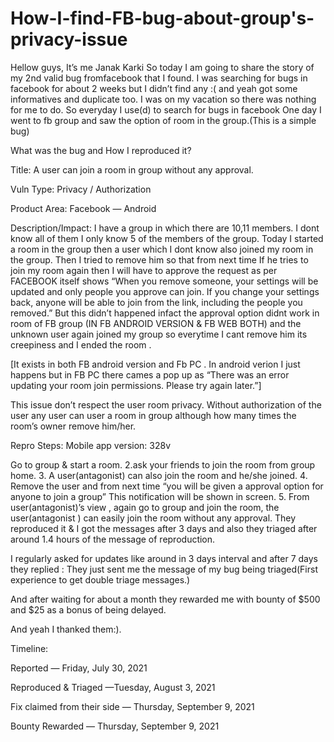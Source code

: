 # How-I-find-FB-bug-about-group's-privacy-issue

Hellow guys, It’s me Janak Karki So today I am going to share the story of my 2nd valid bug fromfacebook that I found. I was searching for bugs in facebook for about 2 weeks but I didn’t find any :( and yeah got some informatives and duplicate too. I was on my vacation so there was nothing for me to do. So everyday I use(d) to search for bugs in facebook One day I went to fb group and saw the option of room in the group.(This is a simple bug)

What was the bug and How I reproduced it?

Title:
A user can join a room in group without any approval.

Vuln Type:
Privacy / Authorization

Product Area:
Facebook — Android

Description/Impact:
I have a group in which there are 10,11 members. I dont know all of them I only know 5 of the members of the group. Today I started a room in the group then a user which I dont know also joined my room in the group. Then I tried to remove him so that from next time If he tries to join my room again then I will have to approve the request as per FACEBOOK itself shows “When you remove someone, your settings will be updated and only people you approve can join. If you change your settings back, anyone will be able to join from the link, including the people you removed.”
But this didn’t happened infact the approval option didnt work in room of FB group (IN FB ANDROID VERSION & FB WEB BOTH) and the unknown user again joined my group so everytime I cant remove him its creepiness and I ended the room .

[It exists in both FB android version and Fb PC . In android verion I just happens but in FB PC there cames a pop up as “There was an error updating your room join permissions. Please try again later.”]

This issue don’t respect the user room privacy. Without authorization of the user any user can user a room in group although how many times the room’s owner remove him/her.

Repro Steps:
Mobile app version: 328v

Go to group & start a room.
2.ask your friends to join the room from group home.
3. A user(antagonist) can also join the room and he/she joined.
4. Remove the user and from next time “you will be given a approval option for anyone to join a group” This notification will be shown in screen.
5. From user(antagonist)’s view , again go to group and join the room, the user(antagonist ) can easily join the room without any approval.
They reproduced it & I got the messages after 3 days and also they triaged after around 1.4 hours of the message of reproduction.

I regularly asked for updates like around in 3 days interval and after 7 days they replied :
They just sent me the message of my bug being triaged(First experience to get double triage messages.)

And after waiting for about a month they rewarded me with bounty of $500 and $25 as a bonus of being delayed.

And yeah I thanked them:).

Timeline:

Reported — Friday, July 30, 2021

Reproduced & Triaged —Tuesday, August 3, 2021

Fix claimed from their side — Thursday, September 9, 2021

Bounty Rewarded — Thursday, September 9, 2021
